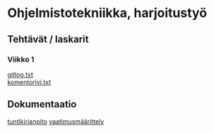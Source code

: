 # Ohjelmistotekniikka, harjoitustyö
## Tehtävät / laskarit
### Viikko 1
[gitlog.txt](https://github.com/pavezzo/ot-harjoitustyo/blob/master/laskarit/viikko1/gitlog.txt)\
[komentorivi.txt](https://github.com/pavezzo/ot-harjoitustyo/blob/master/laskarit/viikko1/komentorivi.txt)
## Dokumentaatio
[tuntikirjanpito](https://github.com/pavezzo/ot-harjoitustyo/blob/master/dokumentaatio/tuntikirjanpito.md)
[vaatimusmäärittely](https://github.com/pavezzo/ot-harjoitustyo/blob/master/dokumentaatio/vaatimusmaarittely.md)
